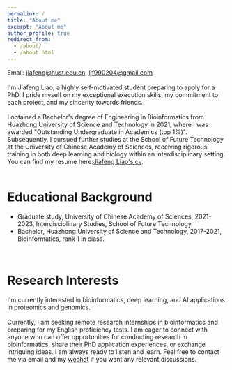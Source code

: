 ```yaml
---
permalink: /
title: "About me"
excerpt: "About me"
author_profile: true
redirect_from: 
  - /about/
  - /about.html
---
```

Email: jiafeng@hust.edu.cn, ljf990204@gmail.com <br>
<br>
I'm Jiafeng Liao, a highly self-motivated student preparing to apply for a PhD. I pride myself on my exceptional execution skills, my commitment to each project, and my sincerity towards friends. <br>
<br>
I obtained a Bachelor's degree of Engineering in Bioinformatics from Huazhong University of Science and Technology in 2021, where I was awarded "Outstanding Undergraduate in Academics (top 1%)". Subsequently, I pursued further studies at the School of Future Technology at the University of Chinese Academy of Sciences, receiving rigorous training in both deep learning and biology within an interdisciplinary setting. You can find my resume here:[Jiafeng Liao's cv](../assets/academic_cv.pdf).<br>
<br>

Educational Background
=====
- Graduate study, University of Chinese Academy of Sciences, 2021-2023, Interdisciplinary Studies, School of Future Technology
- Bachelor, Huazhong University of Science and Technology, 2017-2021, Bioinformatics, rank 1 in class.
<br>

Research Interests
======
I'm currently interested in bioinformatics, deep learning, and AI applications in proteomics and genomics. <br> 
<br>
Currently, I am seeking remote research internships in bioinformatics and preparing for my English proficiency tests. I am eager to connect with anyone who can offer opportunities for conducting research in bioinformatics, share their PhD application experiences, or exchange intriguing ideas. I am always ready to listen and learn. Feel free to contact me via email and my [wechat](../images/Wechatljf.jpeg) if you want any relevant discussions.



